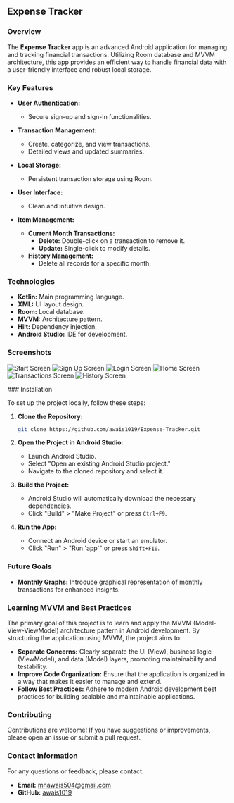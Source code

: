 ## Expense Tracker

### Overview

The **Expense Tracker** app is an advanced Android application for managing and tracking financial transactions. Utilizing Room database and MVVM architecture, this app provides an efficient way to handle financial data with a user-friendly interface and robust local storage.

### Key Features

- **User Authentication:**
  - Secure sign-up and sign-in functionalities.

- **Transaction Management:**
  - Create, categorize, and view transactions.
  - Detailed views and updated summaries.

- **Local Storage:**
  - Persistent transaction storage using Room.

- **User Interface:**
  - Clean and intuitive design.

- **Item Management:**
  - **Current Month Transactions:**
    - **Delete:** Double-click on a transaction to remove it.
    - **Update:** Single-click to modify details.
  - **History Management:**
    - Delete all records for a specific month.

### Technologies

- **Kotlin:** Main programming language.
- **XML:** UI layout design.
- **Room:** Local database.
- **MVVM:** Architecture pattern.
- **Hilt:** Dependency injection.
- **Android Studio:** IDE for development.

### Screenshots

<p>
  <img src="ScreenShots/startScreen.jpg" alt="Start Screen"/>
  <img src="ScreenShots/SignUpScreen.jpg" alt="Sign Up Screen"/>
  <img src="ScreenShots/LoginScreen.jpg" alt="Login Screen"/>
  <img src="ScreenShots/homeScreen.jpg" alt="Home Screen"/>
  <img src="ScreenShots/TransactionScreen.jpg" alt="Transactions Screen"/>
  <img src="ScreenShots/historyScreen.jpg" alt="History Screen"/>
</p>
### Installation

To set up the project locally, follow these steps:

1. **Clone the Repository:**

   ```sh
   git clone https://github.com/awais1019/Expense-Tracker.git
   ```

2. **Open the Project in Android Studio:**

   - Launch Android Studio.
   - Select "Open an existing Android Studio project."
   - Navigate to the cloned repository and select it.

3. **Build the Project:**

   - Android Studio will automatically download the necessary dependencies.
   - Click "Build" > "Make Project" or press `Ctrl+F9`.

4. **Run the App:**
   - Connect an Android device or start an emulator.
   - Click "Run" > "Run 'app'" or press `Shift+F10`.


### Future Goals

- **Monthly Graphs:** Introduce graphical representation of monthly transactions for enhanced insights.

### Learning MVVM and Best Practices

The primary goal of this project is to learn and apply the MVVM (Model-View-ViewModel) architecture pattern in Android development. By structuring the application using MVVM, the project aims to:

- **Separate Concerns:** Clearly separate the UI (View), business logic (ViewModel), and data (Model) layers, promoting maintainability and testability.
- **Improve Code Organization:** Ensure that the application is organized in a way that makes it easier to manage and extend.
- **Follow Best Practices:** Adhere to modern Android development best practices for building scalable and maintainable applications.

### Contributing

Contributions are welcome! If you have suggestions or improvements, please open an issue or submit a pull request.

### Contact Information

For any questions or feedback, please contact:

- **Email:** mhawais504@gmail.com
- **GitHub:** [awais1019](https://github.com/awais1019)

